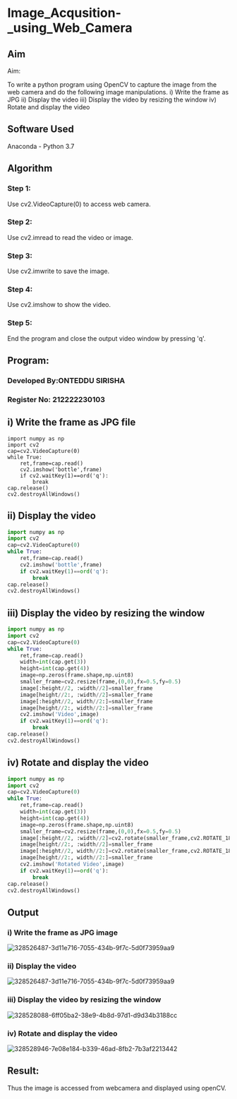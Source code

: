 # Image_Acqusition-_using_Web_Camera
## Aim
 
Aim:
 
To write a python program using OpenCV to capture the image from the web camera and do the following image manipulations.
i) Write the frame as JPG 
ii) Display the video 
iii) Display the video by resizing the window
iv) Rotate and display the video

## Software Used
Anaconda - Python 3.7
## Algorithm
### Step 1:
Use cv2.VideoCapture(0) to access web camera.

### Step 2:
Use cv2.imread to read the video or image.

### Step 3:
Use cv2.imwrite to save the image.

### Step 4:
Use cv2.imshow to show the video.

### Step 5:
End the program and close the output video window by pressing 'q'.

## Program:

### Developed By:ONTEDDU SIRISHA
### Register No: 212222230103
## i) Write the frame as JPG file
```
import numpy as np
import cv2
cap=cv2.VideoCapture(0)
while True:
    ret,frame=cap.read()
    cv2.imshow('bottle',frame)
    if cv2.waitKey(1)==ord('q'):
        break
cap.release()
cv2.destroyAllWindows()                  
```

## ii) Display the video
```python
import numpy as np
import cv2
cap=cv2.VideoCapture(0)
while True:
    ret,frame=cap.read()
    cv2.imshow('bottle',frame)
    if cv2.waitKey(1)==ord('q'):
        break
cap.release()
cv2.destroyAllWindows()
```


## iii) Display the video by resizing the window
```python
import numpy as np
import cv2
cap=cv2.VideoCapture(0)
while True:
    ret,frame=cap.read()
    width=int(cap.get(3))
    height=int(cap.get(4))
    image=np.zeros(frame.shape,np.uint8)
    smaller_frame=cv2.resize(frame,(0,0),fx=0.5,fy=0.5)
    image[:height//2, :width//2]=smaller_frame
    image[height//2:, :width//2]=smaller_frame
    image[:height//2, width//2:]=smaller_frame
    image[height//2:, width//2:]=smaller_frame
    cv2.imshow('Video',image)
    if cv2.waitKey(1)==ord('q'):
        break
cap.release()
cv2.destroyAllWindows()
```


## iv) Rotate and display the video
```python
import numpy as np
import cv2
cap=cv2.VideoCapture(0)
while True:
    ret,frame=cap.read()
    width=int(cap.get(3))
    height=int(cap.get(4))
    image=np.zeros(frame.shape,np.uint8)
    smaller_frame=cv2.resize(frame,(0,0),fx=0.5,fy=0.5)
    image[:height//2, :width//2]=cv2.rotate(smaller_frame,cv2.ROTATE_180)
    image[height//2:, :width//2]=smaller_frame
    image[:height//2, width//2:]=cv2.rotate(smaller_frame,cv2.ROTATE_180)
    image[height//2:, width//2:]=smaller_frame
    cv2.imshow('Rotated Video',image)
    if cv2.waitKey(1)==ord('q'):
        break
cap.release()
cv2.destroyAllWindows()

```
## Output

### i) Write the frame as JPG image
![328526487-3d11e716-7055-434b-9f7c-5d0f73959aa9](https://github.com/Nethraa24/Image_Acqusition-_using_Web_Camera/assets/121215786/06d830bc-9692-409c-8450-cc11fe0be4d4)


### ii) Display the video
![328526487-3d11e716-7055-434b-9f7c-5d0f73959aa9](https://github.com/Nethraa24/Image_Acqusition-_using_Web_Camera/assets/121215786/a2e727a7-371e-4f3a-99d0-63983ae04e17)


### iii) Display the video by resizing the window

![328528088-6ff05ba2-38e9-4b8d-97d1-d9d34b3188cc](https://github.com/Nethraa24/Image_Acqusition-_using_Web_Camera/assets/121215786/b31dc810-b939-4814-b310-bdafc0fa1da1)

### iv) Rotate and display the video
![328528946-7e08e184-b339-46ad-8fb2-7b3af2213442](https://github.com/Nethraa24/Image_Acqusition-_using_Web_Camera/assets/121215786/5b97de36-f304-4bca-bcba-7833124d6b94)


## Result:
Thus the image is accessed from webcamera and displayed using openCV.
